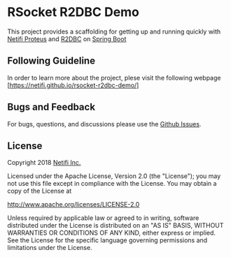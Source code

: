 # RSocket R2DBC Demo
This project provides a scaffolding for getting up and running quickly with [Netifi Proteus](http://www.netifi.com/proteus.html) and [R2DBC](http://r2dbc.io) on [Spring Boot](https://spring.io/projects/spring-boot)

## Following Guideline

In order to learn more about the project, plese visit the following webpage [https://netifi.github.io/rsocket-r2dbc-demo/]

## Bugs and Feedback
For bugs, questions, and discussions please use the [Github Issues](https://github.com/netifi/rsocket-r2dbc-demo/issues).

## License
Copyright 2018 [Netifi Inc.](https://www.netifi.com)

Licensed under the Apache License, Version 2.0 (the "License");
you may not use this file except in compliance with the License.
You may obtain a copy of the License at

   http://www.apache.org/licenses/LICENSE-2.0

Unless required by applicable law or agreed to in writing, software
distributed under the License is distributed on an "AS IS" BASIS,
WITHOUT WARRANTIES OR CONDITIONS OF ANY KIND, either express or implied.
See the License for the specific language governing permissions and
limitations under the License.
